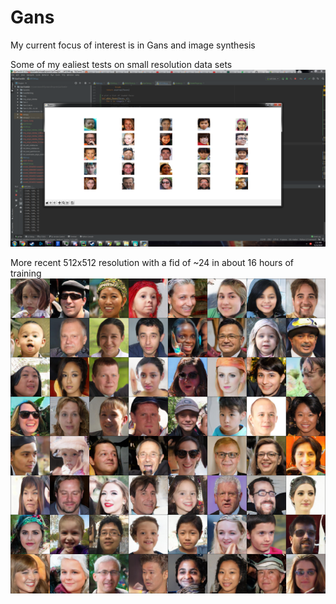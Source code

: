 # Gans
My current focus of interest is in Gans and image synthesis

Some of my ealiest tests on small resolution data sets
![Gan1](gantest1.png)

More recent 512x512 resolution with a fid of ~24 in about 16 hours of training
![Gan2](178-ema.jpg)
